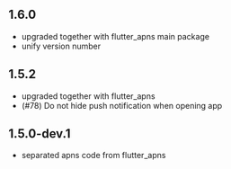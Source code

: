 ## 1.6.0
* upgraded together with flutter_apns main package
* unify version number

## 1.5.2

* upgraded together with flutter_apns
* (#78) Do not hide push notification when opening app

## 1.5.0-dev.1

* separated apns code from flutter_apns
